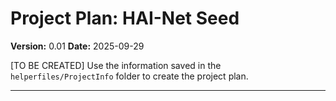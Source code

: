 <!-- # START OF FILE helperfiles/PROJECT_PLAN.md -->
# Project Plan: HAI-Net Seed

**Version:** 0.01
**Date:** 2025-09-29

[TO BE CREATED]
Use the information saved in the `helperfiles/ProjectInfo` folder to create the project plan.

---
<!-- # END OF FILE helperfiles/PROJECT_PLAN.md -->

